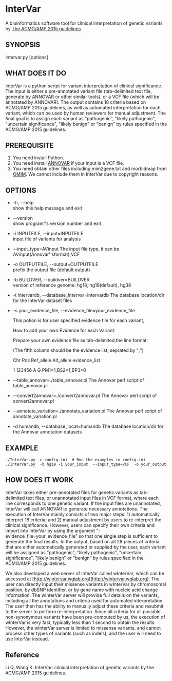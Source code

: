 # InterVar
A bioinformatics software tool for clinical interpretation of genetic variants by [The ACMG/AMP 2015 guidelines](http://www.ncbi.nlm.nih.gov/pubmed/25741868)

## SYNOPSIS

Intervar.py [options]

## WHAT DOES IT DO

InterVar is a python script for variant interpretation of clinical significance. The input is either a pre-annotated variant file (tab-delimited text file, generate by ANNOVAR or other similar tools), or a VCF file (which will be annotated by ANNOVAR). The output contains 18 criteria based on ACMG/AMP 2015 guidelines, as well as automated interpretation for each variant, which can be used by human reviewers for manual adjustment. The final goal is to assign each variant as "pathogenic", "likely pathogenic", "uncertain significance", "likely benign" or "benign" by rules specified in the ACMG/AMP 2015 guidelines.

## PREREQUISITE

1. You need install Python.
2. You need install [ANNOVAR](http://annovar.openbioinformatics.org/en/latest/) if your input is a VCF file.
3. You need obtain other files including mim2gene.txt and morbidmap from [OMIM](http://www.omim.org/downloads). We cannot include them in InterVar due to copyright reasons.

## OPTIONS

- -h, --help              
show this help message and exit  

- --version             
show program''s version number and exit

- -i INPUTFILE, --input=INPUTFILE           
input file of  variants for analysis

- --input_type=AVinput 
The input file type, it can be  AVinput(Annovar''sformat),VCF

- -o OUTPUTFILE, --output=OUTPUTFILE     
prefix the output file (default:output)

- -b BUILDVER, --buildver=BUILDVER    
version of reference genome: hg18, hg19(default), hg38

- -t intervardb, --database_intervar=intervardb
The database location/dir for the InterVar dataset files

- -s your_evidence_file, --evidence_file=your_evidence_file

  This potion is for user specified evidence file for each variant,
  
  How to add your own Evidence for each Variant:
  
  Prepare your own evidence  file as tab-delimited,the line format:
  
  (The fifth column should be the evidence list, seprated by ";")
  
  Chr Pos Ref_allele Alt_allele  evidence_list
  
  1 123456 A G PM1=1;BS2=1;BP3=0

- --table_annovar=./table_annovar.pl
The Annovar perl script of table_annovar.pl

- --convert2annovar=./convert2annovar.pl
The Annovar perl script of convert2annovar.pl

- --annotate_variation=./annotate_variation.pl
The Annovar perl script of annotate_variation.pl

-  -d humandb, --database_locat=humandb 
The database location/dir for the Annovar annotation datasets


## EXAMPLE

    ./InterVar.py -c config.ini  # Run the examples in config.ini
    ./InterVar.py  -b hg19 -i your_input  --input_type=VCF  -o your_output


## HOW DOES IT WORK

InterVar takes either pre-annotated files for genetic variants as tab-delimited text files, or unannotated input files in VCF format, where each line corresponds to one genetic variant. If the input files are unannotated, InterVar will call ANNOVAR to generate necessary annotations. The execution of InterVar mainly consists of two major steps: 1) automatically interpret 18 criteria; and 2) manual adjustment by users to re-interpret the clinical significance. However, users can specify their own criteria and import into InterVar by using the argument "-evidence_file=your_evidence_file" so that one single step is sufficient to generate the final results. In the output, based on all 28 pieces of criteria that are either automatically generated or supplied by the user, each variant will be assigned as "pathogenic", "likely pathogenic", "uncertain significance", "likely benign" or "benign" by rules specified in the ACMG/AMP 2015 guidelines.

We also developed a web server of InterVar called wInterVar, which can be accessed at [http://wintervar.wglab.org](http://wintervar.wglab.org). The user can directly input their missense variants in wInterVar by chromosomal position, by dbSNP identifier, or by gene name with nucleic acid change information. The wInterVar server will provide full details on the variants, including all the annotations and criteria used for automated interpretation. The user then has the ability to manually adjust these criteria and resubmit to the server to perform re-interpretation. Since all criteria for all possible non-synonymous variants have been pre-computed by us, the execution of wInterVar is very fast, typically less than 1 second to obtain the results. However, the wInterVar server is limited to missense variants, and cannot process other types of variants (such as indels), and the user will need to use InterVar instead.

## Reference

Li Q, Wang K. InterVar: clinical interpretation of genetic variants by the ACMG/AMP 2015 guidelines.
